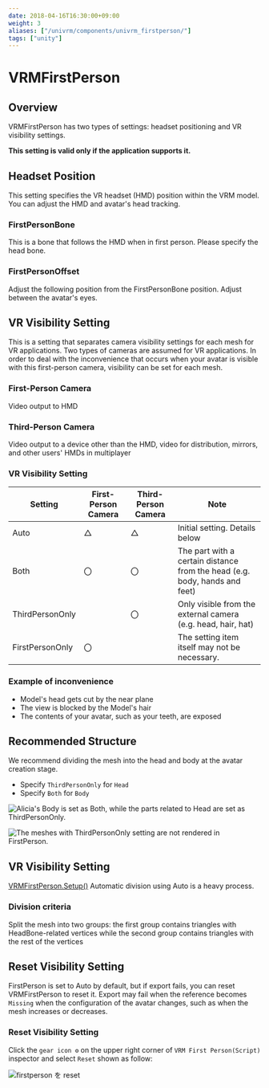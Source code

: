 ```yaml
---
date: 2018-04-16T16:30:00+09:00
weight: 3
aliases: ["/univrm/components/univrm_firstperson/"]
tags: ["unity"]
---
```


# VRMFirstPerson

## Overview

VRMFirstPerson has two types of settings: headset positioning and VR visibility settings.

**This setting is valid only if the application supports it.**

## Headset Position

This setting specifies the VR headset (HMD) position within the VRM model. You can adjust the HMD and avatar's head tracking.

### FirstPersonBone

This is a bone that follows the HMD when in first person. Please specify the head bone.

### FirstPersonOffset

Adjust the following position from the FirstPersonBone position. Adjust between the avatar's eyes.

## VR Visibility Setting

This is a setting that separates camera visibility settings for each mesh for VR applications. Two types of cameras are assumed for VR applications.
In order to deal with the inconvenience that occurs when your avatar is visible with this first-person camera, visibility can be set for each mesh.

### First-Person Camera

Video output to HMD

### Third-Person Camera

Video output to a device other than the HMD, video for distribution, mirrors, and other users' HMDs in multiplayer

### VR Visibility Setting

| Setting         | First-Person Camera | Third-Person Camera | Note                                                                       |
| --------------- | ------------------- | ------------------- | -------------------------------------------------------------------------- |
| Auto            | △                   | △                   | Initial setting. Details below                                             |
| Both            | 〇                  | 〇                  | The part with a certain distance from the head (e.g. body, hands and feet) |
| ThirdPersonOnly |                     | 〇                  | Only visible from the external camera (e.g. head, hair, hat)               |
| FirstPersonOnly | 〇                  |                     | The setting item itself may not be necessary.                              |

### Example of inconvenience

- Model's head gets cut by the near plane
- The view is blocked by the Model's hair
- The contents of your avatar, such as your teeth, are exposed

## Recommended Structure

We recommend dividing the mesh into the head and body at the avatar creation stage.

- Specify `ThirdPersonOnly` for `Head`
- Specify `Both` for `Body`

![Alicia's `Body` is set as `Both`, while the parts related to `Head` are set as `ThirdPersonOnly`.](/images/vrm/firstperson.png)

![The meshes with `ThirdPersonOnly` setting are not rendered in FirstPerson.](/images/vrm/firstperson_runtime.png)

## VR Visibility Setting

[VRMFirstPerson.Setup()](/api/firstperson)
Automatic division using Auto is a heavy process.

### Division criteria

Split the mesh into two groups: the first group contains triangles with HeadBone-related vertices while the second group contains triangles with the rest of the vertices

## Reset Visibility Setting

FirstPerson is set to Auto by default, but if export fails, you can reset VRMFirstPerson to reset it.
Export may fail when the reference becomes `Missing` when the configuration of the avatar changes, such as when the mesh increases or decreases.

### Reset Visibility Setting

Click the `gear icon ⚙` on the upper right corner of `VRM First Person(Script)` inspector and select `Reset` shown as follow:

![firstperson を reset](/images/vrm/firstperson_reset.gif)
